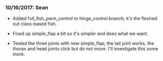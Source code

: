 ### 10/16/2017: Sean
- Added full_fish_pwm_control to hinge_control branch; it's the fleshed out class-based fish. 

- Fixed up simple_flap a bit so it's simpler and does what we want.

- Tested the three joints with new simple_flap; the tail joint works, the thorax and head joints click but do not move. I'll investigate this some more.

